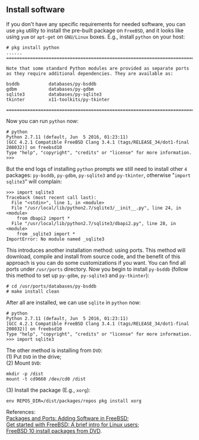 Install software
----
If you don't have any specific requirements for needed software, you can use `pkg` utility to install the pre-built package on `FreeBSD`, and it looks like using `yum` or `apt-get` on `GNU/Linux` boxes. E.g., install `python` on your host:  

	# pkg install python 
	......
	===========================================================================

	Note that some standard Python modules are provided as separate ports
	as they require additional dependencies. They are available as:
	
	bsddb           databases/py-bsddb
	gdbm            databases/py-gdbm
	sqlite3         databases/py-sqlite3
	tkinter         x11-toolkits/py-tkinter
	
	===========================================================================
Now you can run `python` now:  

    # python
    Python 2.7.11 (default, Jun  5 2016, 01:23:11)
    [GCC 4.2.1 Compatible FreeBSD Clang 3.4.1 (tags/RELEASE_34/dot1-final 208032)] on freebsd10
    Type "help", "copyright", "credits" or "license" for more information.
    >>>
But the end logs of installing `python` prompts we still need to install other `4` packages: `py-bsddb`, `py-gdbm`, `py-sqlite3` and `py-tkinter`, otherwise "`import sqlite3`" will complain:  

	>>> import sqlite3
	Traceback (most recent call last):
	  File "<stdin>", line 1, in <module>
	  File "/usr/local/lib/python2.7/sqlite3/__init__.py", line 24, in <module>
	    from dbapi2 import *
	  File "/usr/local/lib/python2.7/sqlite3/dbapi2.py", line 28, in <module>
	    from _sqlite3 import *
	ImportError: No module named _sqlite3
This introduces another installation method: using ports. This method will download, compile and install from source code, and the benefit of this approach is you can do some customizations if you want. You can find all ports under `/usr/ports` directory. Now you begin to install `py-bsddb` (follow this method to set up `py-gdbm`, `py-sqlite3` and `py-tkinter`):  
	
	# cd /usr/ports/databases/py-bsddb
	# make install clean

After all are installed, we can use `sqlite` in `python` now:  

	# python
	Python 2.7.11 (default, Jun  5 2016, 01:23:11)
	[GCC 4.2.1 Compatible FreeBSD Clang 3.4.1 (tags/RELEASE_34/dot1-final 208032)] on freebsd10
	Type "help", "copyright", "credits" or "license" for more information.
	>>> import sqlite3

The other method is installing from `DVD`:  
(1) Put `DVD` in the drive;  
(2) Mount `DVD`:  

	mkdir -p /dist
	mount -t cd9660 /dev/cd0 /dist
(3) Install the package (E.g., `xorg`):  

	env REPOS_DIR=/dist/packages/repos pkg install xorg
References:  
[Packages and Ports: Adding Software in FreeBSD](https://www.freebsd.org/doc/en_US.ISO8859-1/articles/linux-users/software.html);  
[Get started with FreeBSD: A brief intro for Linux users](http://www.infoworld.com/article/2858288/unix/intro-to-freebsd-for-linux-users.html);  
[FreeBSD 10 install packages from DVD](https://forums.freebsd.org/threads/44430/#post-300633).
